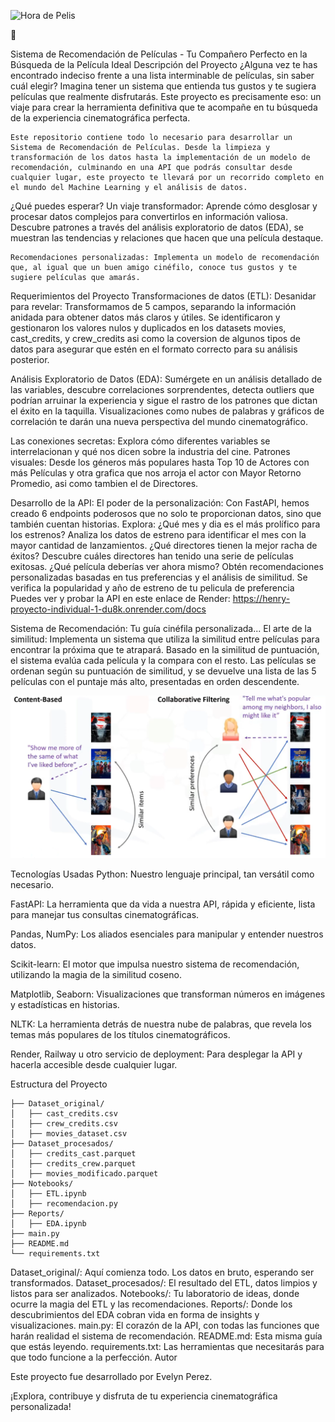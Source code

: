 ![Hora de Pelis](img/comida-cine-entradas.jpg)


🎥

 Sistema de Recomendación de Películas - Tu Compañero Perfecto en la Búsqueda de la Película Ideal
Descripción del Proyecto
¿Alguna vez te has encontrado indeciso frente a una lista interminable de películas, sin saber cuál elegir? Imagina tener un sistema que entienda tus gustos y te sugiera películas que realmente disfrutarás. Este proyecto es precisamente eso: un viaje para crear la herramienta definitiva que te acompañe en tu búsqueda de la experiencia cinematográfica perfecta.

    Este repositorio contiene todo lo necesario para desarrollar un Sistema de Recomendación de Películas. Desde la limpieza y transformación de los datos hasta la implementación de un modelo de recomendación, culminando en una API que podrás consultar desde cualquier lugar, este proyecto te llevará por un recorrido completo en el mundo del Machine Learning y el análisis de datos.

¿Qué puedes esperar?
    Un viaje transformador: Aprende cómo desglosar y procesar datos complejos para convertirlos en información valiosa.
Descubre patrones a través del análisis exploratorio de datos (EDA), se muestran las tendencias y relaciones que hacen que una película destaque.

    Recomendaciones personalizadas: Implementa un modelo de recomendación que, al igual que un buen amigo cinéfilo, conoce tus gustos y te sugiere películas que amarás.

Requerimientos del Proyecto
Transformaciones de datos (ETL):
Desanidar para revelar: Transformamos de 5 campos, separando la información anidada para obtener datos más claros y útiles.
Se identificaron y gestionaron los valores nulos y duplicados en los datasets movies, cast_credits, y crew_credits asi como la coversion de algunos tipos de datos para asegurar que estén en el formato correcto para su análisis posterior.

Análisis Exploratorio de Datos (EDA):
    Sumérgete en un análisis detallado de las variables, descubre correlaciones sorprendentes, detecta outliers que podrían arruinar la experiencia y sigue el rastro de los patrones que dictan el éxito en la taquilla. Visualizaciones como nubes de palabras y gráficos de correlación te darán una nueva perspectiva del mundo cinematográfico.

Las conexiones secretas: Explora cómo diferentes variables se interrelacionan y qué nos dicen sobre la industria del cine.
Patrones visuales: Desde los géneros más populares hasta Top 10 de Actores con más Películas y otra grafica que nos arroja el actor con  Mayor Retorno Promedio, asi como tambien el de Directores.

Desarrollo de la API:
    El poder de la personalización: Con FastAPI, hemos creado 6 endpoints poderosos que no solo te proporcionan datos, sino que también cuentan historias. Explora:
    ¿Qué mes y dia es el más prolífico para los estrenos? Analiza los datos de estreno para identificar el mes con la mayor cantidad de lanzamientos.
    ¿Qué directores tienen la mejor racha de éxitos? Descubre cuáles directores han tenido una serie de películas exitosas.
    ¿Qué película deberías ver ahora mismo? Obtén recomendaciones personalizadas basadas en tus preferencias y el análisis de similitud.
    Se verifica la popularidad y año de estreno de tu pelicula de preferencia
    Puedes ver y probar la API en este enlace de Render: https://henry-proyecto-individual-1-du8k.onrender.com/docs

Sistema de Recomendación:
    Tu guía cinéfila personalizada... El arte de la similitud: Implementa un sistema que utiliza la similitud entre películas para encontrar la próxima que te atrapará. Basado en la similitud de puntuación, el sistema evalúa cada película y la compara con el resto. Las películas se ordenan según su puntuación de similitud, y se devuelve una lista de las 5 películas con el puntaje más alto, presentadas en orden descendente.

![Sistema de Recomendacion](img/sistema-de-recomendacion.png)

Tecnologías Usadas
Python: Nuestro lenguaje principal, tan versátil como necesario.

FastAPI: La herramienta que da vida a nuestra API, rápida y eficiente, lista para manejar tus consultas cinematográficas.

Pandas, NumPy: Los aliados esenciales para manipular y entender nuestros datos.

Scikit-learn: El motor que impulsa nuestro sistema de recomendación, utilizando la magia de la similitud coseno.

Matplotlib, Seaborn: Visualizaciones que transforman números en imágenes y estadísticas en historias.

NLTK: La herramienta detrás de nuestra nube de palabras, que revela los temas más populares de los títulos cinematográficos.

Render, Railway u otro servicio de deployment: Para desplegar la API y hacerla accesible desde cualquier lugar.


Estructura del Proyecto
```
├── Dataset_original/
│   ├── cast_credits.csv
│   ├── crew_credits.csv
│   ├── movies_dataset.csv
├── Dataset_procesados/
│   ├── credits_cast.parquet
│   ├── credits_crew.parquet
│   ├── movies_modificado.parquet
├── Notebooks/
│   ├── ETL.ipynb
│   ├── recomendacion.py
├── Reports/
│   ├── EDA.ipynb
├── main.py
├── README.md
└── requirements.txt
```

Dataset_original/: Aquí comienza todo. Los datos en bruto, esperando ser transformados.
Dataset_procesados/: El resultado del ETL, datos limpios y listos para ser analizados.
Notebooks/: Tu laboratorio de ideas, donde ocurre la magia del ETL y las recomendaciones.
Reports/: Donde los descubrimientos del EDA cobran vida en forma de insights y visualizaciones.
main.py: El corazón de la API, con todas las funciones que harán realidad el sistema de recomendación.
README.md: Esta misma guía que estás leyendo.
requirements.txt: Las herramientas que necesitarás para que todo funcione a la perfección.
Autor

Este proyecto fue desarrollado  por Evelyn Perez.

¡Explora, contribuye y disfruta de tu experiencia cinematográfica personalizada!